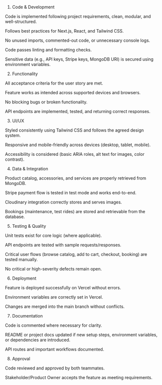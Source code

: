 1. Code & Development

  Code is implemented following project requirements, clean, modular, and well-structured.
  
  Follows best practices for Next.js, React, and Tailwind CSS.
  
  No unused imports, commented-out code, or unnecessary console logs.
  
  Code passes linting and formatting checks.
  
  Sensitive data (e.g., API keys, Stripe keys, MongoDB URI) is secured using environment variables.

2. Functionality

  All acceptance criteria for the user story are met.
  
  Feature works as intended across supported devices and browsers.
  
  No blocking bugs or broken functionality.
  
  API endpoints are implemented, tested, and returning correct responses.

3. UI/UX

  Styled consistently using Tailwind CSS and follows the agreed design system.
  
  Responsive and mobile-friendly across devices (desktop, tablet, mobile).
  
  Accessibility is considered (basic ARIA roles, alt text for images, color contrast).

4. Data & Integration

  Product catalog, accessories, and services are properly retrieved from MongoDB.
  
  Stripe payment flow is tested in test mode and works end-to-end.
  
  Cloudinary integration correctly stores and serves images.
  
  Bookings (maintenance, test rides) are stored and retrievable from the database.

5. Testing & Quality

  Unit tests exist for core logic (where applicable).
  
  API endpoints are tested with sample requests/responses.
  
  Critical user flows (browse catalog, add to cart, checkout, booking) are tested manually.
  
  No critical or high-severity defects remain open.

6. Deployment

  Feature is deployed successfully on Vercel without errors.
  
  Environment variables are correctly set in Vercel.
  
  Changes are merged into the main branch without conflicts.

7. Documentation

  Code is commented where necessary for clarity.
  
  README or project docs updated if new setup steps, environment variables, or dependencies are introduced.
  
  API routes and important workflows documented.

8. Approval

  Code reviewed and approved by both teammates.
  
  Stakeholder/Product Owner accepts the feature as meeting requirements.
